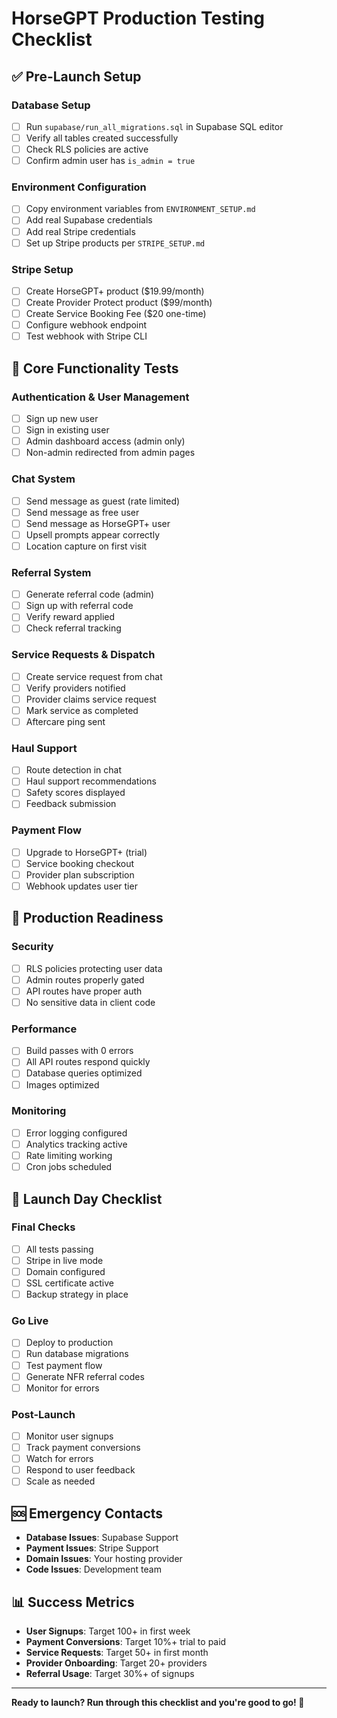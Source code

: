 # HorseGPT Production Testing Checklist

## ✅ Pre-Launch Setup

### Database Setup
- [ ] Run `supabase/run_all_migrations.sql` in Supabase SQL editor
- [ ] Verify all tables created successfully
- [ ] Check RLS policies are active
- [ ] Confirm admin user has `is_admin = true`

### Environment Configuration
- [ ] Copy environment variables from `ENVIRONMENT_SETUP.md`
- [ ] Add real Supabase credentials
- [ ] Add real Stripe credentials
- [ ] Set up Stripe products per `STRIPE_SETUP.md`

### Stripe Setup
- [ ] Create HorseGPT+ product ($19.99/month)
- [ ] Create Provider Protect product ($99/month)
- [ ] Create Service Booking Fee ($20 one-time)
- [ ] Configure webhook endpoint
- [ ] Test webhook with Stripe CLI

## 🧪 Core Functionality Tests

### Authentication & User Management
- [ ] Sign up new user
- [ ] Sign in existing user
- [ ] Admin dashboard access (admin only)
- [ ] Non-admin redirected from admin pages

### Chat System
- [ ] Send message as guest (rate limited)
- [ ] Send message as free user
- [ ] Send message as HorseGPT+ user
- [ ] Upsell prompts appear correctly
- [ ] Location capture on first visit

### Referral System
- [ ] Generate referral code (admin)
- [ ] Sign up with referral code
- [ ] Verify reward applied
- [ ] Check referral tracking

### Service Requests & Dispatch
- [ ] Create service request from chat
- [ ] Verify providers notified
- [ ] Provider claims service request
- [ ] Mark service as completed
- [ ] Aftercare ping sent

### Haul Support
- [ ] Route detection in chat
- [ ] Haul support recommendations
- [ ] Safety scores displayed
- [ ] Feedback submission

### Payment Flow
- [ ] Upgrade to HorseGPT+ (trial)
- [ ] Service booking checkout
- [ ] Provider plan subscription
- [ ] Webhook updates user tier

## 🚀 Production Readiness

### Security
- [ ] RLS policies protecting user data
- [ ] Admin routes properly gated
- [ ] API routes have proper auth
- [ ] No sensitive data in client code

### Performance
- [ ] Build passes with 0 errors
- [ ] All API routes respond quickly
- [ ] Database queries optimized
- [ ] Images optimized

### Monitoring
- [ ] Error logging configured
- [ ] Analytics tracking active
- [ ] Rate limiting working
- [ ] Cron jobs scheduled

## 🎯 Launch Day Checklist

### Final Checks
- [ ] All tests passing
- [ ] Stripe in live mode
- [ ] Domain configured
- [ ] SSL certificate active
- [ ] Backup strategy in place

### Go Live
- [ ] Deploy to production
- [ ] Run database migrations
- [ ] Test payment flow
- [ ] Generate NFR referral codes
- [ ] Monitor for errors

### Post-Launch
- [ ] Monitor user signups
- [ ] Track payment conversions
- [ ] Watch for errors
- [ ] Respond to user feedback
- [ ] Scale as needed

## 🆘 Emergency Contacts

- **Database Issues**: Supabase Support
- **Payment Issues**: Stripe Support  
- **Domain Issues**: Your hosting provider
- **Code Issues**: Development team

## 📊 Success Metrics

- **User Signups**: Target 100+ in first week
- **Payment Conversions**: Target 10%+ trial to paid
- **Service Requests**: Target 50+ in first month
- **Provider Onboarding**: Target 20+ providers
- **Referral Usage**: Target 30%+ of signups

---

**Ready to launch? Run through this checklist and you're good to go! 🚀**





